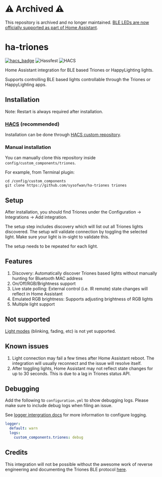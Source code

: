 # ⚠️ Archived ⚠️
This repository is archived and no longer maintained. [BLE LEDs are now officially supported as part of Home Assistant](https://www.home-assistant.io/integrations/led_ble/).
 
# ha-triones
[![hacs_badge](https://img.shields.io/badge/HACS-Custom-41BDF5.svg)](https://github.com/sysofwan/ha-triones)
![Hassfest](https://github.com/sysofwan/ha-triones/actions/workflows/hassfest.yaml/badge.svg)
![HACS](https://github.com/sysofwan/ha-triones/actions/workflows/hacs.yml/badge.svg)

Home Assistant integration for BLE based Triones or HappyLighting lights.

Supports controlling BLE based lights controllable through the Triones or HappyLighting apps.

## Installation

Note: Restart is always required after installation.

### [HACS](https://hacs.xyz/) (recommended)
Installation can be done through [HACS custom repository](https://hacs.xyz/docs/faq/custom_repositories).

### Manual installation
You can manually clone this repository inside `config/custom_components/triones`.

For  example, from Terminal plugin:
```
cd /config/custom_components
git clone https://github.com/sysofwan/ha-triones triones
```

## Setup
After installation, you should find Triones under the Configuration -> Integrations -> Add integration.

The setup step includes discovery which will list out all Triones lights discovered. The setup will validate connection by toggling the selected light. Make sure your light is in-sight to validate this.

The setup needs to be repeated for each light.

## Features
1. Discovery: Automatically discover Triones based lights without manually hunting for Bluetooth MAC address
2. On/Off/RGB/Brightness support
3. Live state polling: External control (i.e. IR remote) state changes will reflect in Home Assistant
4. Emulated RGB brightness: Supports adjusting brightness of RGB lights
5. Multiple light support

## Not supported
[Light modes](https://github.com/madhead/saberlight/blob/master/protocols/Triones/protocol.md#built-in-modes) (blinking, fading, etc) is not yet supported.

## Known issues
1. Light connection may fail a few times after Home Assistant reboot. The integration will usually reconnect and the issue will resolve itself.
2. After toggling lights, Home Assistant may not reflect state changes for up to 30 seconds. This is due to a lag in Triones status API.

## Debugging
Add the following to `configuration.yml` to show debugging logs. Please make sure to include debug logs when filing an issue.

See [logger intergration docs](https://www.home-assistant.io/integrations/logger/) for more information to configure logging.

```yml
logger:
  default: warn
  logs:
    custom_components.triones: debug
```

## Credits
This integration will not be possible without the awesome work of reverse engineering and documenting the Triones BLE protocol [here](https://github.com/madhead/saberlight/blob/master/protocols/Triones/protocol.md).
